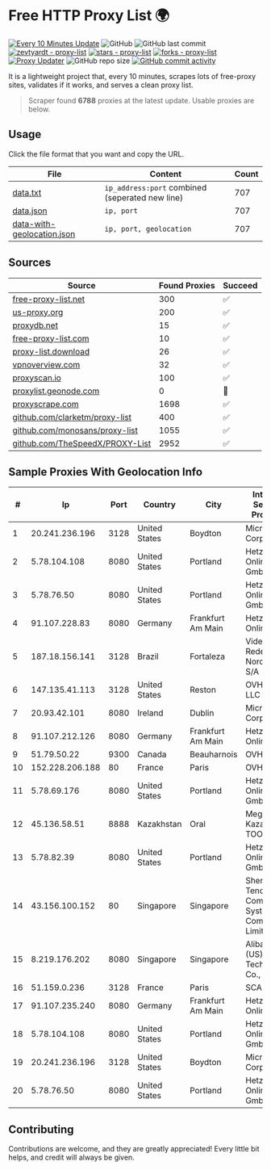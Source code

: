 
# Free HTTP Proxy List 🌍

[![Every 10 Minutes Update](https://github.com/mertguvencli/http-proxy-list/actions/workflows/main.yml/badge.svg?branch=main)](https://github.com/mertguvencli/http-proxy-list/actions/workflows/main.yml)
![GitHub](https://img.shields.io/github/license/mertguvencli/http-proxy-list)
![GitHub last commit](https://img.shields.io/github/last-commit/mertguvencli/http-proxy-list)
[![zevtyardt - proxy-list](https://img.shields.io/static/v1?label=zevtyardt&message=proxy-list&color=blue&logo=github)](https://github.com/zevtyardt/proxy-list "Go to GitHub repo")
[![stars - proxy-list](https://img.shields.io/github/stars/zevtyardt/proxy-list?style=social)](https://github.com/zevtyardt/proxy-list)
[![forks - proxy-list](https://img.shields.io/github/forks/zevtyardt/proxy-list?style=social)](https://github.com/zevtyardt/proxy-list)
[![Proxy Updater](https://github.com/zevtyardt/proxy-list/workflows/Proxy%20Updater/badge.svg)](https://github.com/zevtyardt/proxy-list/actions?query=workflow:"Proxy+Updater")
![GitHub repo size](https://img.shields.io/github/repo-size/zevtyardt/proxy-list)
[![GitHub commit activity](https://img.shields.io/github/commit-activity/m/zevtyardt/proxy-list?logo=commits)](https://github.com/zevtyardt/proxy-list/commits/main)

It is a lightweight project that, every 10 minutes, scrapes lots of free-proxy sites, validates if it works, and serves a clean proxy list.

> Scraper found **6788** proxies at the latest update. Usable proxies are below.

## Usage

Click the file format that you want and copy the URL.

|File|Content|Count|
|----|-------|-----|
|[data.txt](https://raw.githubusercontent.com/mertguvencli/http-proxy-list/main/proxy-list/data.txt)|`ip_address:port` combined (seperated new line)|707|
|[data.json](https://raw.githubusercontent.com/mertguvencli/http-proxy-list/main/proxy-list/data.json)|`ip, port`|707|
|[data-with-geolocation.json](https://raw.githubusercontent.com/mertguvencli/http-proxy-list/main/proxy-list/data-with-geolocation.json)|`ip, port, geolocation`|707|

## Sources

|Source|Found Proxies|Succeed|
|------|-------------|-------|
|[free-proxy-list.net](https://free-proxy-list.net)|300|✅|
|[us-proxy.org](https://www.us-proxy.org)|200|✅|
|[proxydb.net](http://proxydb.net)|15|✅|
|[free-proxy-list.com](https://free-proxy-list.com/?page=&port=&type%5B%5D=http&type%5B%5D=https&up_time=0&search=Search)|10|✅|
|[proxy-list.download](https://www.proxy-list.download/HTTP)|26|✅|
|[vpnoverview.com](https://vpnoverview.com/privacy/anonymous-browsing/free-proxy-servers)|32|✅|
|[proxyscan.io](https://www.proxyscan.io)|100|✅|
|[proxylist.geonode.com](https://proxylist.geonode.com/api/proxy-list?limit=300&page=1&sort_by=lastChecked&sort_type=desc&protocols=http,https)|0|🚫|
|[proxyscrape.com](https://api.proxyscrape.com/v2/?request=displayproxies&protocol=http&timeout=10000&country=all&ssl=all&anonymity=all)|1698|✅|
|[github.com/clarketm/proxy-list](https://raw.githubusercontent.com/clarketm/proxy-list/master/proxy-list-raw.txt)|400|✅|
|[github.com/monosans/proxy-list](https://raw.githubusercontent.com/monosans/proxy-list/main/proxies/http.txt)|1055|✅|
|[github.com/TheSpeedX/PROXY-List](https://raw.githubusercontent.com/TheSpeedX/PROXY-List/master/http.txt)|2952|✅|


## Sample Proxies With Geolocation Info

|#|Ip|Port|Country|City|Internet Service Provider|
|-|--|----|-------|----|-------------------------|
|1|20.241.236.196|3128|United States|Boydton|Microsoft Corporation|
|2|5.78.104.108|8080|United States|Portland|Hetzner Online GmbH|
|3|5.78.76.50|8080|United States|Portland|Hetzner Online GmbH|
|4|91.107.228.83|8080|Germany|Frankfurt Am Main|Hetzner Online AG|
|5|187.18.156.141|3128|Brazil|Fortaleza|Videomar Rede Nordeste S/A|
|6|147.135.41.113|3128|United States|Reston|OVH US LLC|
|7|20.93.42.101|8080|Ireland|Dublin|Microsoft Corporation|
|8|91.107.212.126|8080|Germany|Frankfurt Am Main|Hetzner Online AG|
|9|51.79.50.22|9300|Canada|Beauharnois|OVH SAS|
|10|152.228.206.188|80|France|Paris|OVH SAS|
|11|5.78.69.176|8080|United States|Portland|Hetzner Online GmbH|
|12|45.136.58.51|8888|Kazakhstan|Oral|Megahost Kazakhstan TOO|
|13|5.78.82.39|8080|United States|Portland|Hetzner Online GmbH|
|14|43.156.100.152|80|Singapore|Singapore|Shenzhen Tencent Computer Systems Company Limited|
|15|8.219.176.202|8080|Singapore|Singapore|Alibaba (US) Technology Co., Ltd.|
|16|51.159.0.236|3128|France|Paris|SCALEWAY|
|17|91.107.235.240|8080|Germany|Frankfurt Am Main|Hetzner Online AG|
|18|5.78.104.108|8080|United States|Portland|Hetzner Online GmbH|
|19|20.241.236.196|3128|United States|Boydton|Microsoft Corporation|
|20|5.78.76.50|8080|United States|Portland|Hetzner Online GmbH|



## Contributing

Contributions are welcome, and they are greatly appreciated! Every
little bit helps, and credit will always be given.

